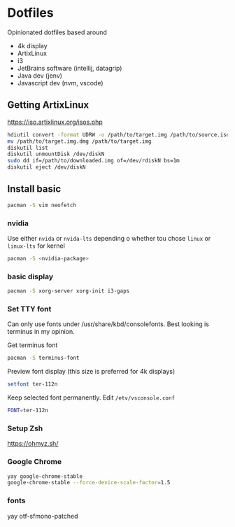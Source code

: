 # Dotfiles
Opinionated dotfiles based around

- 4k display
- ArtixLinux
- i3
- JetBrains software (intellij, datagrip) 
- Java dev (jenv)
- Javascript dev (nvm, vscode)

## Getting ArtixLinux
https://iso.artixlinux.org/isos.php

```sh
hdiutil convert -format UDRW -o /path/to/target.img /path/to/source.iso
mv /path/to/target.img.dmg /path/to/target.img
diskutil list
diskutil unmountDisk /dev/diskN
sudo dd if=/path/to/downloaded.img of=/dev/rdiskN bs=1m
diskutil eject /dev/diskN
```
## Install basic 
```sh
pacman -S vim neofetch
```

### nvidia 
Use either `nvida` or `nvida-lts` depending o whether tou chose `linux` or `linux-lts` for kernel
```sh
pacman -S <nvidia-package>
```

### basic display 
```sh
pacman -S xorg-server xorg-init i3-gaps
```

### Set TTY font 
Can only use fonts under /usr/share/kbd/consolefonts. Best looking is terminus in my opinion.

Get terminus font

```sh
pacman -S terminus-font
```

Preview font display (this size is preferred for 4k displays)

```sh
setfont ter-112n
```

Keep selected font permanently. Edit `/etv/vsconsole.conf`

```sh
FONT=ter-112n
```


### Setup Zsh
https://ohmyz.sh/

### Google Chrome

```sh
yay google-chrome-stable
google-chrome-stable --force-device-scale-factor=1.5
```

### fonts
yay otf-sfmono-patched

